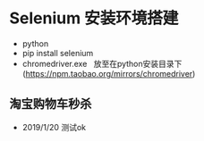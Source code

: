 # Selenium 安装环境搭建
* python
* pip install selenium
* chromedriver.exe&nbsp;&nbsp;&nbsp;放至在python安装目录下 (https://npm.taobao.org/mirrors/chromedriver)


## 淘宝购物车秒杀
* 2019/1/20 测试ok
